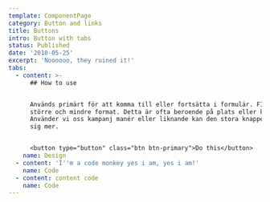 ```yaml
---
template: ComponentPage
category: Button and links
title: Buttons
intro: Button with tabs
status: Published
date: '2018-05-25'
excerpt: 'Noooooo, they ruined it!'
tabs:
  - content: >-
      ## How to use


      Används primärt för att komma till eller fortsätta i formulär. FInns i ett
      större och mindre format. Detta är ofta beroende på plats eller kontext.
      Använder vi oss kampanj manér eller liknande kan den stora knappen ta för
      sig mer.


      <button type="button" class="btn btn-primary">Do this</button>
    name: Design
  - content: 'I''m a code monkey yes i am, yes i am!'
    name: Code
  - content: content code
    name: Code
---
```


